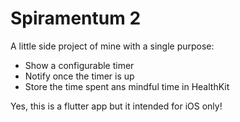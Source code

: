 # Spiramentum 2

A little side project of mine with a single purpose:
- Show a configurable timer
- Notify once the timer is up
- Store the time spent ans mindful time in HealthKit

Yes, this is a flutter app but it intended for iOS only!



